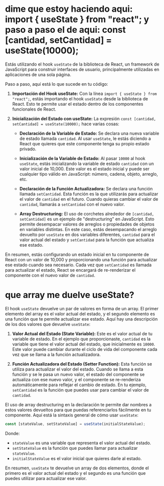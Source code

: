 # dime que estoy haciendo aqui: import { useState } from "react"; y paso a paso el de aqui: const [cantidad, setCantidad] = useState(10000);

Estás utilizando el hook `useState` de la biblioteca de React, un framework de JavaScript para construir interfaces de usuario, principalmente utilizadas en aplicaciones de una sola página.

Paso a paso, aquí está lo que sucede en tu código:

1. **Importación del Hook useState:**
   Con la línea `import { useState } from "react";`, estás importando el hook `useState` desde la biblioteca de React. Esto te permite usar el estado dentro de los componentes funcionales de React.

2. **Inicialización del Estado con useState:**
   La expresión `const [cantidad, setCantidad] = useState(10000);` hace varias cosas:

    - **Declaración de la Variable de Estado:**
      Se declara una nueva variable de estado llamada `cantidad`. Al usar `useState`, le estás diciendo a React que quieres que este componente tenga su propio estado privado.

    - **Inicialización de la Variable de Estado:**
      Al pasar `10000` al hook `useState`, estás inicializando la variable de estado `cantidad` con un valor inicial de 10,000. Este valor es el estado inicial y puede ser cualquier tipo válido en JavaScript: número, cadena, objeto, arreglo, etc.

    - **Declaración de la Función Actualizadora:**
      Se declara una función llamada `setCantidad`. Esta función es la que utilizarás para actualizar el valor de `cantidad` en el futuro. Cuando quieras cambiar el valor de `cantidad`, llamarás a `setCantidad` con el nuevo valor.

    - **Array Destructuring:**
      El uso de corchetes alrededor de `[cantidad, setCantidad]` es un ejemplo de "destructuring" en JavaScript. Esto permite desempacar valores de arreglos o propiedades de objetos en variables distintas. En este caso, estás desempacando el arreglo devuelto por `useState` en dos variables diferentes, `cantidad` para el valor actual del estado y `setCantidad` para la función que actualiza ese estado.

En resumen, estás configurando un estado inicial en tu componente de React con un valor de 10,000 y proporcionando una función para actualizar ese estado cuando sea necesario. Cada vez que `setCantidad` es llamada para actualizar el estado, React se encargará de re-renderizar el componente con el nuevo valor de `cantidad`.

# que array me duelve useState?

El hook `useState` devuelve un par de valores en forma de un array. El primer elemento del array es el valor actual del estado, y el segundo elemento es una función que te permite actualizar ese estado. Aquí hay una descripción de los dos valores que devuelve `useState`:

1. **Valor Actual del Estado (State Variable):**
   Este es el valor actual de tu variable de estado. En el ejemplo que proporcionaste, `cantidad` es la variable que tiene el valor actual del estado, que inicialmente es `10000`. Este valor puede cambiar durante el ciclo de vida del componente cada vez que se llama a la función actualizadora.

2. **Función Actualizadora del Estado (Setter Function):**
   Esta función se utiliza para actualizar el valor del estado. Cuando se llama a esta función y se le pasa un nuevo valor, el estado del componente se actualiza con ese nuevo valor, y el componente se re-renderiza automáticamente para reflejar el cambio de estado. En tu ejemplo, `setCantidad` es la función que puedes usar para cambiar el valor de `cantidad`.

El uso de array destructuring en la declaración te permite dar nombres a estos valores devueltos para que puedas referenciarlos fácilmente en tu componente. Aquí está la sintaxis general de cómo usar `useState`:

```javascript
const [stateValue, setStateValue] = useState(initialStateValue);
```

Donde:

-   `stateValue` es una variable que representa el valor actual del estado.
-   `setStateValue` es la función que puedes llamar para actualizar `stateValue`.
-   `initialStateValue` es el valor inicial que quieres darle al estado.

En resumen, `useState` te devuelve un array de dos elementos, donde el primero es el valor actual del estado y el segundo es una función que puedes utilizar para actualizar ese valor.
